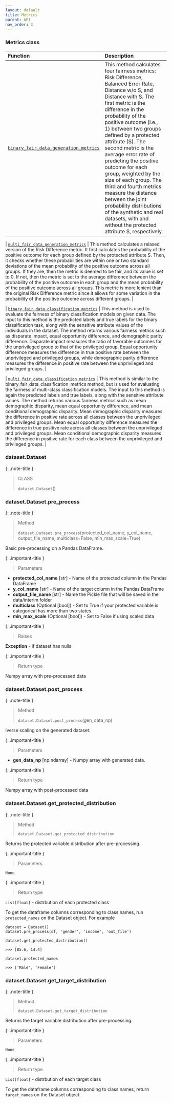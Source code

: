 ```yaml
---
layout: default
title: Metrics
parent: API
nav_order: 3
---
```


### Metrics class

| Function     | Description      |
|:-------------|:------------------|
| [`binary_fair_data_generation_metrics`](#datasetdatasetpre_process)| This method calculates four fairness metrics: Risk Difference, Balanced Error Rate, Distance w/o S, and Distance with S. The first metric is the difference in the probability of the positive outcome (i.e., 1) between two groups defined by a protected attribute (S). The second metric is the average error rate of predicting the positive outcome for each group, weighted by the size of each group. The third and fourth metrics measure the distance between the joint probability distributions of the synthetic and real datasets, with and without the protected attribute S, respectively. |

| [`multi_fair_data_generation_metrics`](#datasetdatasetpost_process) | This method calculates a relaxed version of the Risk Difference metric. It first calculates the probability of the positive outcome for each group defined by the protected attribute S. Then, it checks whether these probabilities are within one or two standard deviations of the mean probability of the positive outcome across all groups. If they are, then the metric is deemed to be fair, and its value is set to 0. If not, then the metric is set to the average difference between the probability of the positive outcome in each group and the mean probability of the positive outcome across all groups. This metric is more lenient than the original Risk Difference metric since it allows for some variation in the probability of the positive outcome across different groups. |

| [`binary_fair_data_classification_metrics`](#datasetdatasetget_protected_distribution) | This method is used to evaluate the fairness of binary classification models on given data. The input to this method is the predicted labels and true labels for the binary classification task, along with the sensitive attribute values of the individuals in the dataset. The method returns various fairness metrics such as disparate impact, equal opportunity difference, and demographic parity difference. Disparate impact measures the ratio of favorable outcomes for the unprivileged group to that of the privileged group. Equal opportunity difference measures the difference in true positive rate between the unprivileged and privileged groups, while demographic parity difference measures the difference in positive rate between the unprivileged and privileged groups. |

| [`multi_fair_data_classification_metrics`](#datasetdatasetget_target_distribution) | This method is similar to the binary_fair_data_classification_metrics method, but is used for evaluating the fairness of multi-class classification models. The input to this method is again the predicted labels and true labels, along with the sensitive attribute values. The method returns various fairness metrics such as mean demographic disparity, mean equal opportunity difference, and mean conditional demographic disparity. Mean demographic disparity measures the difference in positive rate across all classes between the unprivileged and privileged groups. Mean equal opportunity difference measures the difference in true positive rate across all classes between the unprivileged and privileged groups. Mean conditional demographic disparity measures the difference in positive rate for each class between the unprivileged and privileged groups. |


### dataset.Dataset
{: .note-title }
> CLASS
>
> `dataset.Dataset`()


### dataset.Dataset.pre_process
{: .note-title }
> Method
>
> `dataset.Dataset.pre_process`(protected_col_name, y_col_name, output_file_name, multiclass=False, min_max_scale=True)

Basic pre-processing on a Pandas DataFrame.

{: .important-title }
> Parameters

- **protected_col_name** [str] - Name of the protected column in the Pandas DataFrame
- **y_col_name** [str] - Name of the target column in the Pandas DataFrame
- **output_file_name** [str] - Name the Pickle file that will be saved in the data/interim folder
- **multiclass** (Optional [bool]) - Set to True if your protected variable is categorical has more than two states.
- **min_max_scale** (Optional [bool]) - Set to False if using scaled data

{: .important-title }
> Raises

**Exception** - if dataset has nulls

{: .important-title }
> Return type

Numpy array with pre-processed data



### dataset.Dataset.post_process
{: .note-title }
> Method
>
> `dataset.Dataset.post_process`(gen_data_np)

Iverse scaling on the generated dataset.

{: .important-title }
> Parameters

- **gen_data_np** [np.ndarray] - Numpy array with generated data.

{: .important-title }
> Return type

Numpy array with post-processed data

### dataset.Dataset.get_protected_distribution
{: .note-title }
> Method
>
> `dataset.Dataset.get_protected_distribution`

Returns the protected variable distribution after pre-processing. 

{: .important-title }
> Parameters

`None`

{: .important-title }
> Return type

`List[float]` - distrbution of each protected class

To get the dataframe columns corresponding to class names, run `protected_names` on the Dataset object. For example

```
dataset = Dataset()
dataset.pre_process(df, 'gender', 'income', 'out_file')

dataset.get_protected_distribution()

>>> [85.6, 14.4]

dataset.protected_names

>>> ['Male', 'Female']

```


### dataset.Dataset.get_target_distribution
{: .note-title }
> Method
>
> `dataset.Dataset.get_target_distribution`

Returns the target variable distribution after pre-processing. 

{: .important-title }
> Parameters

`None`

{: .important-title }
> Return type

`List[float]` - distrbution of each target class

To get the dataframe columns corresponding to class names, return `target_names` on the Dataset object.
